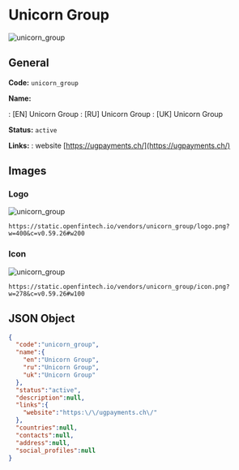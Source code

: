 
# Unicorn Group 
![unicorn_group](https://static.openfintech.io/vendors/unicorn_group/logo.png?w=400&c=v0.59.26#w200)  

## General 
 
**Code:** `unicorn_group` 
 
**Name:** 
 
:	[EN] Unicorn Group 
:	[RU] Unicorn Group 
:	[UK] Unicorn Group 
 
**Status:** `active` 
 
**Links:** 
: website [https://ugpayments.ch/](https://ugpayments.ch/) 
 

## Images 

### Logo 
 
![unicorn_group](https://static.openfintech.io/vendors/unicorn_group/logo.png?w=400&c=v0.59.26#w200)  

```
https://static.openfintech.io/vendors/unicorn_group/logo.png?w=400&c=v0.59.26#w200
```  

### Icon 
 
![unicorn_group](https://static.openfintech.io/vendors/unicorn_group/icon.png?w=278&c=v0.59.26#w100)  

```
https://static.openfintech.io/vendors/unicorn_group/icon.png?w=278&c=v0.59.26#w100
```  

## JSON Object 

```json
{
  "code":"unicorn_group",
  "name":{
    "en":"Unicorn Group",
    "ru":"Unicorn Group",
    "uk":"Unicorn Group"
  },
  "status":"active",
  "description":null,
  "links":{
    "website":"https:\/\/ugpayments.ch\/"
  },
  "countries":null,
  "contacts":null,
  "address":null,
  "social_profiles":null
}
```  
